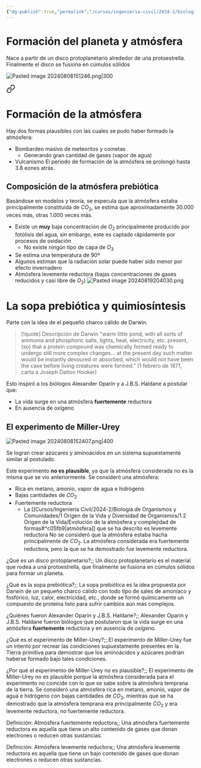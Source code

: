 ```yaml
---
{"dg-publish":true,"permalink":"/cursos/ingenieria-civil/2024-2/biologia-de-organismos-y-comunidades/1-origen-de-la-vida-y-diversidad-de-organismos/1-2-origen-de-la-vida/el-mundo-prebiotico-quimiosintesis-y-el-origen-de-la-vida/","tags":["P1BIO110C","C1BIO110C"]}
---
```


# Formación del planeta y atmósfera

Nace a partir de un disco protoplanetario alrededor de una protoestrella. Finalmente el disco se fusiona en cúmulos sólidos

![Pasted image 20240808151246.png|300](/img/user/Cursos/Ingenier%C3%ADa%20Civil/2024-2/Biolog%C3%ADa%20de%20Organismos%20y%20Comunidades/1%20Origen%20de%20la%20Vida%20y%20Diversidad%20de%20Organismos/1.2%20Origen%20de%20la%20Vida/attachments/Pasted%20image%2020240808151246.png)


<div class="transclusion internal-embed is-loaded"><a class="markdown-embed-link" href="/cursos/ingenieria-civil/2024-2/biologia-de-organismos-y-comunidades/1-origen-de-la-vida-y-diversidad-de-organismos/1-2-origen-de-la-vida/evolucion-de-la-atmosfera-y-complejidad-de-formas/#formacion-de-la-atmosfera" aria-label="Open link"><svg xmlns="http://www.w3.org/2000/svg" width="24" height="24" viewBox="0 0 24 24" fill="none" stroke="currentColor" stroke-width="2" stroke-linecap="round" stroke-linejoin="round" class="svg-icon lucide-link"><path d="M10 13a5 5 0 0 0 7.54.54l3-3a5 5 0 0 0-7.07-7.07l-1.72 1.71"></path><path d="M14 11a5 5 0 0 0-7.54-.54l-3 3a5 5 0 0 0 7.07 7.07l1.71-1.71"></path></svg></a><div class="markdown-embed">



# Formación de la atmósfera

Hay dos formas plausibles con las cuales se pudo haber formado la atmósfera:

 - Bombardeo masivo de meteoritos y cometas
	 - Generando gran cantidad de gases (vapor de agua)
 - Vulcanismo
 El periodo de formación de la atmósfera se prolongó hasta 3.8 eones atrás.
## Composición de la atmósfera prebiótica

Basándose en modelos y teoría, se especula que la atmósfera estaba principalmente constituida de $CO_{2}$, se estima que aproximadamente 30.000 veces más, otras 1.000 veces más.

- Existe un **muy** baja concentración de $O_{2}$ principalmente producido por fotólisis del agua, sin embargo, este es captado rápidamente por procesos de oxidación
	- No existe ningún tipo de capa de $O_{3}$
- Se estima una temperatura de 90º
- Algunos estiman que la radiación solar puede haber sido menor por efecto invernadero
- Atmósfera levemente reductora (bajas concentraciones de gases reducidos y casi libre de $O_{2}$)
![Pasted image 20240819204030.png](/img/user/Cursos/Ingenier%C3%ADa%20Civil/2024-2/Biolog%C3%ADa%20de%20Organismos%20y%20Comunidades/1%20Origen%20de%20la%20Vida%20y%20Diversidad%20de%20Organismos/1.2%20Origen%20de%20la%20Vida/attachments/Pasted%20image%2020240819204030.png) 

</div></div>


# La sopa prebiótica y quimiosíntesis

Parte con la idea de el pequeño charco cálido de Darwin.

> [!quote] Descripción de Darwin
> "warm little pond, with all sorts of ammonia and phosphoric salts, lights, heat, electricity, etc. present, (so) that a protein compound was chemically formed ready to undergo still more complex changes… at the present day such matter would be instantly devoured or absorbed, which would not have been the case before living creatures were formed." 
> (1 febrero de 1871, carta a Joseph Dalton Hooker)

Esto inspiró a los biólogos Alexander Oparin y a J.B.S. Haldane a postular que:

- La vida surge en una atmósfera **fuertemente** reductora
- En ausencia de oxígeno
## El experimento de Miller-Urey

![Pasted image 20240808152407.png|400](/img/user/Cursos/Ingenier%C3%ADa%20Civil/2024-2/Biolog%C3%ADa%20de%20Organismos%20y%20Comunidades/1%20Origen%20de%20la%20Vida%20y%20Diversidad%20de%20Organismos/1.2%20Origen%20de%20la%20Vida/attachments/Pasted%20image%2020240808152407.png)

Se logran crear azúcares y aminoácidos en un sistema supuestamente similar al postulado.

Este experimento **no es plausible**, ya que la atmósfera considerada no es la misma que se vio anteriormente. Se consideró una atmósfera:

- Rica en metano, amonio, vapor de agua e hidrógeno
- Bajas cantidades de $CO_{2}$
- Fuertemente reductora
	- La [[Cursos/Ingeniería Civil/2024-2/Biología de Organismos y Comunidades/1 Origen de la Vida y Diversidad de Organismos/1.2 Origen de la Vida/Evolución de la atmósfera y complejidad de formas#^c05fb9\|atmósfera]] que se ha descrito es levemente reductora
No se consideró que la atmósfera estaba hacha principalmente de $CO_{2}$. La atmósfera considerada era fuertemente reductora, pero la que se ha demostrado fue levemente reductora.



¿Qué es un disco protoplanetario?;; Un disco protoplanetario es el material que rodea a una protoestrella, que finalmente se fusiona en cúmulos sólidos para formar un planeta.

¿Qué es la sopa prebiótica?;; La sopa prebiótica es la idea propuesta por Darwin de un pequeño charco cálido con todo tipo de sales de amoníaco y fosfórico, luz, calor, electricidad, etc., donde se formó químicamente un compuesto de proteína listo para sufrir cambios aún más complejos. 

¿Quiénes fueron Alexander Oparin y J.B.S. Haldane?;; Alexander Oparin y J.B.S. Haldane fueron biólogos que postularon que la vida surge en una atmósfera **fuertemente** reductora y en ausencia de oxígeno.

¿Qué es el experimento de Miller-Urey?;; El experimento de Miller-Urey fue un intento por recrear las condiciones supuestamente presentes en la Tierra primitiva para demostrar que los aminoácidos y azúcares podrían haberse formado bajo tales condiciones.

¿Por qué el experimento de Miller-Urey no es plausible?;; El experimento de Miller-Urey no es plausible porque la atmósfera considerada para el experimento no coincide con lo que se sabe sobre la atmósfera temprana de la tierra. Se consideró una atmósfera rica en metano, amonio, vapor de agua e hidrógeno con bajas cantidades de $CO_{2}$, mientras que se ha demostrado que la atmósfera temprana era principalmente $CO_{2}$ y era levemente reductora, no fuertemente reductora.

Definición: Atmósfera fuertemente reductora;; Una atmósfera fuertemente reductora es aquella que tiene un alto contenido de gases que donan electrones o reducen otras sustancias.
<!--SR:!2024-09-05,1,130-->

Definición: Atmósfera levemente reductora;; Una atmósfera levemente reductora es aquella que tiene un bajo contenido de gases que donan electrones o reducen otras sustancias.